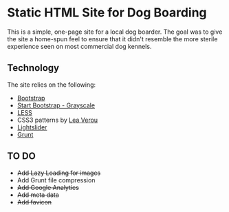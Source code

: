 # Static HTML Site for Dog Boarding

This is a simple, one-page site for a local dog boarder. The goal was to give the site a home-spun feel to ensure that it didn't resemble the more sterile experience seen on most commercial dog kennels.

## Technology

The site relies on the following:
* [Bootstrap](http://getbootstrap.com/)
* [Start Bootstrap - Grayscale](https://github.com/IronSummitMedia/startbootstrap-grayscale)
* [LESS](http://lesscss.org/)
* CSS3 patterns by [Lea Verou](http://lea.verou.me/css3patterns/)
* [Lightslider](http://sachinchoolur.github.io/lightslider/)
* [Grunt](http://gruntjs.com/)

## TO DO
* ~~Add Lazy Loading for images~~
* Add Grunt file compression
* ~~Add Google Analytics~~
* ~~Add meta data~~
* ~~Add favicon~~